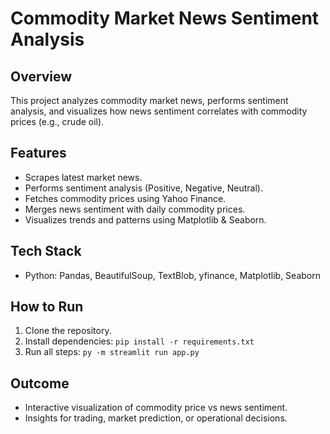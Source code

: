 # Commodity Market News Sentiment Analysis

## Overview
This project analyzes commodity market news, performs sentiment analysis, and visualizes how news sentiment correlates with commodity prices (e.g., crude oil).

## Features
- Scrapes latest market news.
- Performs sentiment analysis (Positive, Negative, Neutral).
- Fetches commodity prices using Yahoo Finance.
- Merges news sentiment with daily commodity prices.
- Visualizes trends and patterns using Matplotlib & Seaborn.

## Tech Stack
- Python: Pandas, BeautifulSoup, TextBlob, yfinance, Matplotlib, Seaborn

## How to Run
1. Clone the repository.
2. Install dependencies: `pip install -r requirements.txt`
3. Run all steps: `py -m streamlit run app.py`

## Outcome
- Interactive visualization of commodity price vs news sentiment.
- Insights for trading, market prediction, or operational decisions.
